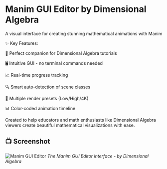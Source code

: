 # Manim GUI Editor by Dimensional Algebra
A visual interface for creating stunning mathematical animations with Manim

✨ Key Features:

🧮 Perfect companion for Dimensional Algebra tutorials

🖥️ Intuitive GUI - no terminal commands needed

📈 Real-time progress tracking

🔍 Smart auto-detection of scene classes

🎥 Multiple render presets (Low/High/4K)

📊 Color-coded animation timeline

Created to help educators and math enthusiasts like Dimensional Algebra viewers create beautiful mathematical visualizations with ease.

## 📺 Screenshot
![Manim GUI Editor](https://i.ibb.co/m5bjPzsz/Screenshot-from-2025-07-18-23-50-33.png)
*The Manim GUI Editor interface - by Dimensional Algebra*
